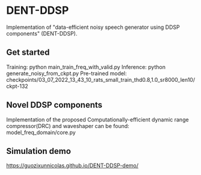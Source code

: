 # DENT-DDSP
Implementation of "data-efficient noisy speech generator using DDSP components" (DENT-DDSP). 

## Get started 
Training: python main_train_freq_with_valid.py
Inference: python generate_noisy_from_ckpt.py
Pre-trained model: checkpoints/03_07_2022_13_43_10_rats_small_train_thd0.8,1.0_sr8000_len10/ckpt-132

## Novel DDSP components
Implementation of the proposed Computationally-efficient dynamic range compressor(DRC) and waveshaper can be found: model_freq_domain/core.py

## Simulation demo
https://guozixunnicolas.github.io/DENT-DDSP-demo/
